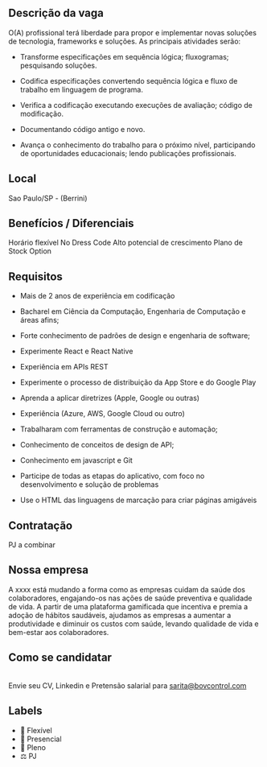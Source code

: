## Descrição da vaga

O(A) profissional terá liberdade para propor e implementar novas soluções de tecnologia, frameworks e soluções. As principais atividades serão:

- Transforme especificações em sequência lógica; fluxogramas; pesquisando soluções.

- Codifica especificações convertendo sequência lógica e fluxo de trabalho em linguagem de programa.

- Verifica a codificação executando execuções de avaliação; código de modificação.

- Documentando código antigo e novo.

- Avança o conhecimento do trabalho para o próximo nível, participando de oportunidades educacionais; lendo publicações profissionais.

## Local
Sao Paulo/SP - (Berrini)

## Benefícios / Diferenciais

Horário flexível
No Dress Code
Alto potencial de crescimento
Plano de Stock Option

## Requisitos

- Mais de 2 anos de experiência em codificação

- Bacharel em Ciência da Computação, Engenharia de Computação e áreas afins;

- Forte conhecimento de padrões de design e engenharia de software;

- Experimente React e React Native

- Experiência em APIs REST

- Experimente o processo de distribuição da App Store e do Google Play

- Aprenda a aplicar diretrizes (Apple, Google ou outras)

- Experiência (Azure, AWS, Google Cloud ou outro)

- Trabalharam com ferramentas de construção e automação;

- Conhecimento de conceitos de design de API;

- Conhecimento em javascript e Git

- Participe de todas as etapas do aplicativo, com foco no desenvolvimento e solução de problemas

- Use o HTML das linguagens de marcação para criar páginas amigáveis

## Contratação
PJ a combinar

## Nossa empresa
A xxxx está mudando a forma como as empresas cuidam da saúde dos colaboradores, engajando-os nas ações de saúde preventiva e qualidade de vida. A partir de uma plataforma gamificada que incentiva e premia a adoção de hábitos saudáveis, ajudamos as empresas a aumentar a produtividade e diminuir os custos com saúde, levando qualidade de vida e bem-estar aos colaboradores.

## Como se candidatar
<br>Envie seu CV, Linkedin e Pretensão salarial para sarita@bovcontrol.com

## Labels
- 🏢 Flexível
- 🏢 Presencial
- 👨 Pleno
- ⚖️ PJ
